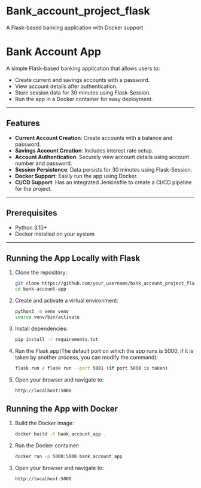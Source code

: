 # Bank_account_project_flask
A Flask-based banking application with Docker support

# Bank Account App

A simple Flask-based banking application that allows users to:
- Create current and savings accounts with a password.
- View account details after authentication.
- Store session data for 30 minutes using Flask-Session.
- Run the app in a Docker container for easy deployment.

---

## Features
- **Current Account Creation**: Create accounts with a balance and password.
- **Savings Account Creation**: Includes interest rate setup.
- **Account Authentication**: Securely view account details using account number and password.
- **Session Persistence**: Data persists for 30 minutes using Flask-Session.
- **Docker Support**: Easily run the app using Docker.
- **CI/CD Support**: Has an integrated Jenkinsfile to create a CI/CD pipeline for the project.

---

## Prerequisites
- Python 3.10+
- Docker installed on your system

---

## Running the App Locally with Flask

1. Clone the repository:
   ```bash
   git clone https://github.com/your_username/bank_account_project_flask.git
   cd bank-account-app
   ```
2. Create and activate a virtual environment:
   ```bash
   python3 -m venv venv
   source venv/bin/activate
   ```
3. Install dependencies:
   ```bash
   pip install -r requirements.txt
   ```
4. Run the Flask app(The default port on which the app runs is 5000, if it is taken by another process, you can modify the command):
   ```bash
   flask run / flask run --port 5001 (if port 5000 is taken)
   ```
5. Open your browser and navigate to:
   ```arduino
   http://localhost:5000
   ```
## Running the App with Docker

1. Build the Docker image:
   ```bash
   docker build -t bank_account_app .
   ```
2. Run the Docker container:
   ```bash
   docker run -p 5000:5000 bank_account_app
   ```
3. Open your browser and navigate to:
   ```arduino
   http://localhost:5000
   ```
